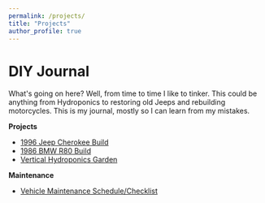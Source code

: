 ```yaml
---
permalink: /projects/
title: "Projects"
author_profile: true
---
```


# DIY Journal
What's going on here? Well, from time to time I like to tinker. This could be anything from Hydroponics to restoring old Jeeps and rebuilding motorcycles. This is my journal, mostly so I can learn from my mistakes. 

**Projects**

* [1996 Jeep Cherokee Build](/projects/1996-jeep-cherokee-build) 
* [1986 BMW R80 Build](/projects/1986-bmw-r80) 
* [Vertical Hydroponics Garden](/projects/hydroponics-vertical)

**Maintenance**

* [Vehicle Maintenance Schedule/Checklist](/projects/1996-jeep-cherokee-maintenance)

